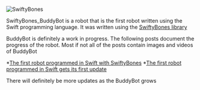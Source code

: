 ![SwiftyBones](https://github.com/hoffmanjon/SwiftyBones/raw/master/images/logo.png)

SwiftyBones_BuddyBot is a robot that is the first robot written using the Swift programming language.  It was written using the <a href="https://github.com/hoffmanjon/SwiftyBones">SwiftyBones library</a>

BuddyBot is definitely a work in progress. The following posts document the progress of the robot.  Most if not all of the posts contain images and videos of BuddyBot

*<a href="http://myroboticadventure.blogspot.com/2016/05/the-first-robot-programed-in-swift-with.html">The first robot programmed in Swift with SwiftyBones</a>
*<a href="http://myroboticadventure.blogspot.com/2016/05/the-first-robot-programmed-in-swift.html">The first robot programmed in Swift gets its first update</a>

There will definitely be more updates as the BuddyBot grows